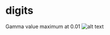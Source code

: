 # digits
Gamma value maximum at 0.01
![alt text](https://github.com/kiran734/digits/blob/feature/gamma/gamma.png?raw=true)

